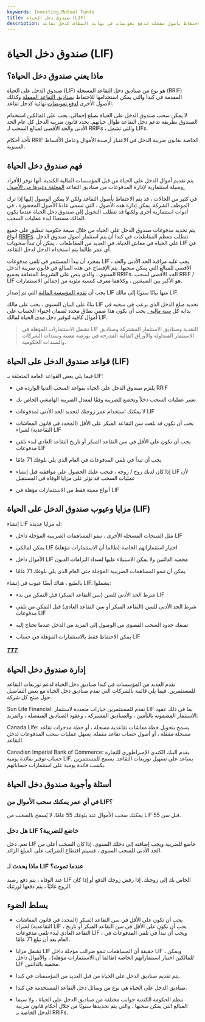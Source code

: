```yaml
---
keywords: Investing,Mutual Funds
title: صندوق دخل الحياة (LIF)
description: صندوق الدخل على الحياة هو نوع من صناديق التقاعد المقدمة في كندا والتي تستخدم للاحتفاظ بأصول مقفلة لدفع تعويضات في نهاية المطاف كدخل تقاعد.
---
```


# صندوق دخل الحياة (LIF)
## ماذا يعني صندوق دخل الحياة؟

صندوق الدخل على الحياة (LIF) هو نوع من صناديق دخل التقاعد المسجلة (RRIF) المقدمة في كندا والتي يمكن استخدامها للاحتفاظ [بصناديق التقاعد المقفلة](/pensionplan) وكذلك الأصول الأخرى [لدفع تعويضات](/payout) نهائية كدخل تقاعد.

لا يمكن سحب صندوق الدخل على الحياة بمبلغ إجمالي. يجب على المالكين استخدام الصندوق بطريقة تدعم دخل التقاعد طوال حياتهم. يحدد قانون ضريبة الدخل كل عام الحد الأدنى والحد الأقصى لمبالغ السحب لـ RRIFs ، والتي تشمل LIFs.

تأخذ أحكام RRIF الخاصة بقانون ضريبة الدخل في الاعتبار أرصدة الأموال وعامل الأقساط السنوية.

## فهم صندوق دخل الحياة

يتم تقديم أموال الدخل على الحياة من قبل المؤسسات المالية الكندية. أنها توفر للأفراد وسيلة استثمارية لإدارة المدفوعات من صناديق التقاعد [المغلقة وغيرها من الأصول.](/locked-in-retirement-account)

في كثير من الحالات ، قد يتم الاحتفاظ بأصول التقاعد ولكن لا يمكن الوصول إليها إذا ترك الموظف الشركة. يمكن إدارة هذه الأصول ، التي تسمى عادةً الأصول المحجوزة ، في أدوات استثمارية أخرى ولكنها قد تتطلب التحويل إلى صندوق دخل الحياة عندما يكون المالك مستعدًا لبدء عمليات السحب.

يتم تحديد مدفوعات صندوق الدخل على الحياة من خلال صيغة حكومية تنطبق على جميع أنواع [RRIFs](/rrif). تتطلب معظم المقاطعات في كندا أن يتم استثمار أصول صندوق الدخل على الحياة في معاش الحياة. في العديد من المقاطعات ، يمكن أن تبدأ سحوبات LIF في أي عمر طالما يتم استخدام الدخل لدخل التقاعد.

بمجرد أن يبدأ المستثمر في تلقي مدفوعات LIF ، يجب عليه مراقبة الحد الأدنى والحد الأقصى للمبالغ التي يمكن سحبها. يتم الإفصاح عن هذه المبالغ في قانون ضريبة الدخل السنوي ، والذي ينص على الشروط المتعلقة بجميع RRIFs. الحد الأقصى لسحب RRIF / LIF هو الأكبر بين الصيغتين ، وكلاهما معرف كنسبة مئوية من إجمالي الاستثمارات.

يجب أن [تقدم المؤسسة المالية](/financialinstitution) التي تم إصدار LIF منها بيانًا سنويًا إلى مالك LIF.

بناءً على البيان السنوي ، يجب على مالك LIF تحديد مبلغ الدخل الذي يرغب في سحبه في بداية كل [سنة مالية .](/fiscalyear) يجب أن يكون هذا ضمن نطاق محدد لضمان احتواء الحساب على أموال كافية لتوفير دخل مدى الحياة لمالك LIF.

> تشمل الاستثمارات المؤهلة في LIF النقدية وصناديق الاستثمار المشتركة وصناديق الاستثمار المتداولة والأوراق المالية المدرجة في بورصة معينة وسندات الشركات والسندات الحكومية.

>

## قواعد صندوق الدخل على الحياة (LIF)

فيما يلي بعض القواعد العامة المتعلقة بـ LIF:

- يلتزم صندوق الدخل على الحياة بقواعد السحب الدنيا الواردة في RRIF

- تعتبر عمليات السحب دخلاً وتخضع للضريبة وفقًا لمعدل الضريبة الهامشي الخاص بك

- لا يمكنك استخدام عمر زوجتك لتحديد الحد الأدنى لمدفوعات LIF

- يجب أن تكون قد بلغت سن التقاعد المبكر على الأقل (المحدد في قانون المعاشات التقاعدية) لشراء LIF

- يجب أن تكون على الأقل في سن التقاعد المبكر أو تاريخ التقاعد العادي لبدء تلقي مدفوعات LIF

- يجب أن تبدأ في تلقي المدفوعات في العام الذي يلي بلوغك 71 عامًا

- إذا كان لديك زوج / زوجة ، فيجب عليك الحصول على موافقته قبل إنشاء LIF لأن عمليات السحب قد تؤثر على مزايا الوفاة في المستقبل

- أنواع معينة فقط من الاستثمارات مؤهلة في LIF

## مزايا وعيوب صندوق الدخل على الحياة (LIF)

إنشاء LIF له مزايا عديدة:

- مثل المنتجات المسجلة الأخرى ، تنمو المساهمات الضريبية المؤجلة داخل LIF

- يمكن لمالكي LIF اختيار استثماراتهم الخاصة (طالما أن الاستثمارات مؤهلة)

- الأموال داخل LIF محمية الدائنين ولا يمكن الاستيلاء عليها لسداد التزامات الديون

- يمكن أن تنمو المساهمات الضريبية المؤجلة حتى العام الذي يلي بلوغك 71 عامًا

بالطبع ، هناك أيضًا عيوب في إنشاء LIF. يشملوا:

- شرط الحد الأدنى للسن (سن التقاعد المبكر) قبل التمكن من بدء LIF

- شرط الحد الأدنى للسن (التقاعد المبكر أو سن التقاعد العادي) قبل التمكن من تلقي مدفوعات LIF

- تمنعك حدود السحب القصوى من الوصول إلى المزيد من الدخل عندما تحتاج إليه

- يمكن الاحتفاظ فقط بالاستثمارات المؤهلة في حساب LIF

<h5> <a href=""> TTT </a> </h5>

## إدارة صندوق دخل الحياة

تقدم العديد من المؤسسات في كندا صناديق دخل الحياة لدعم توزيعات التقاعد للمستثمرين. فيما يلي قائمة بالشركات التي تقدم صناديق دخل الحياة مع بعض التفاصيل حول منتج كل شركة.

Sun Life Financial: تقدم للمستثمرين خيارات متعددة لاستثمار LIF بما في ذلك عقود الاستثمار المضمونة بالتأمين ، والصناديق المشتركة ، وعقود الصناديق المنفصلة ، والمزيد.

Canada Life: يسمح بتحويل خطة معاشات تقاعدية مسجلة ، أو خطة مدخرات تقاعد مسجلة مقفلة ، أو أصول حساب تقاعد مقفلة. يسهل عمليات سحب المدفوعات لدخل التقاعد.

Canadian Imperial Bank of Commerce: يقدم البنك الكندي الإمبراطوري للتجارة حساب توفير بفائدة يومية LIF. يساعد على تسهيل توزيعات التقاعد. يسمح للمستثمرين بكسب فائدة يومية على استثمارات حساباتهم.

## أسئلة وأجوبة صندوق دخل الحياة

### في أي عمر يمكنك سحب الأموال من LIF؟

يمكنك سحب الأموال عند بلوغك 55 عامًا. لا يُسمح بالسحب من LIF قبل سن 55.

### هل دخل LIF خاضع للضريبة؟

نعم. دخل LIF خاضع للضريبة ويجب إضافته إلى دخلك السنوي. إذا كان السحب أعلى من الحد الأدنى للسحب السنوي ، فسيتم اقتطاع الضرائب على المبلغ الزائد.

### ماذا يحدث لـ LIF عندما تموت؟

عند الوفاة ، يتم دفع رصيد LIF الخاص بك إلى زوجتك. إذا رفض زوجك الدفع أو إذا كان الزوج غائبًا ، يتم دفعها لورثتك.

## يسلط الضوء

- يجب أن تكون على الأقل في سن التقاعد المبكر (المحدد في قانون المعاشات التقاعدية) لشراء LIF ، يجب أن تكون على الأقل في سن التقاعد المبكر أو تاريخ التقاعد العادي لبدء تلقي مدفوعات LIF ، ويجب أن تبدأ في تلقي المدفوعات في العام بعد أن تبلغ 71 عامًا.

- تشمل مزايا LIF حقيقة أن المساهمات تنمو ضرائب مؤجلة داخل LIF ، ويمكن للمالكين اختيار استثماراتهم الخاصة (طالما أن الاستثمارات مؤهلة) ، والأموال داخل LIF محمية بالدائنين.

- يتم تقديم صناديق الدخل على الحياة من قبل العديد من المؤسسات في كندا.

- صناديق الدخل على الحياة هي نوع من وسائل دخل التقاعد المستخدمة في كندا.

- تنظم الحكومة الكندية جوانب مختلفة من صناديق الدخل على الحياة ، ولا سيما المبالغ التي يمكن سحبها ، والتي يتم تحديدها سنويًا من خلال أحكام قانون ضريبة الدخل الخاصة بـ RRIFs.

